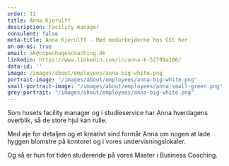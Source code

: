 ```yaml
---
order: 11
title: Anna Kjerulff
description: Facility manager
consulent: false
meta-title: Anna Kjerulff - Mød medarbejderne hos CCC her
on-om-os: true
email: ak@copenhagencoaching.dk
linkedin: https://www.linkedin.com/in/anna-k-52799a106/
data-id: ''
image: /images/about/employees/anna-big-white.png
portrait-image: "/images/about/employees/anna-big-white.png"
small-portrait-image: "/images/about/employees/anna-small-green.png"
grey-portrait: "/images/about/employees/anna-big-white.png"
---
```


Som husets facility manager og i studieservice har Anna hverdagens overblik, så de store hjul kan rulle.

Med øje for detaljen og et kreativt sind formår Anna om nogen at lade hyggen blomstre på kontoret og i vores undervisningslokaler.

Og så er hun for tiden studerende på vores Master i Business Coaching.